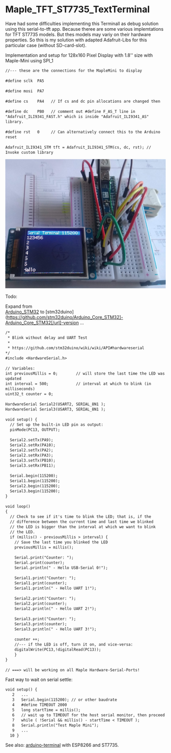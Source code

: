 # Maple_TFT_ST7735_TextTerminal
Have had some difficulties implementing this Terminall as debug solution using this serial-to-tft app.
Because theree are some various implemtations for TFT ST7735 models. But thes models may variy on their hardware properties.
So this is my solution with adapted Adafruit-Libs for this particular case (without SD-card-slot).

Implementation and setup for 128x160 Pixel Display with 1.8'' size with Maple-Mini using SPI_1 

    //--- these are the connections for the MapleMini to display

    #define sclk  PA5

    #define mosi  PA7  

    #define cs    PA4   // If cs and dc pin allocations are changed then 

    #define dc    PB0   // comment out #define F_AS_T line in "Adafruit_ILI9341_FAST.h" which is inside "Adafruit_ILI9341_AS" library.

    #define rst   0     // Can alternatively connect this to the Arduino reset

    Adafruit_ILI9341_STM tft = Adafruit_ILI9341_STM(cs, dc, rst); // Invoke custom library



<img src="https://github.com/juergs/Maple_TFT_ST7735_TextTerminal/blob/master/ST7750_Terminal_Beta.png" alt="breadboard-prototype" style="width:800px;"/>


Todo:

Expand from  
 [Arduino_STM32](https://github.com/rogerclarkmelbourne/Arduino_STM32) to  [stm32duino](https://github.com/stm32duino/Arduino_Core_STM32]-Arduino_Core_STM32[/url]-version ...

``` 
/*
 * Blink without delay and UART Test
 *
 * https://github.com/stm32duino/wiki/wiki/API#hardwareserial
*/
#include <HardwareSerial.h>

// Variables:
int previousMillis = 0;        // will store the last time the LED was updated
int interval = 500;            // interval at which to blink (in milliseconds)
uint32_t counter = 0;

HardwareSerial Serial2(USART2, SERIAL_8N1 );
HardwareSerial Serial3(USART3, SERIAL_8N1 );

void setup() {
  // Set up the built-in LED pin as output:
  pinMode(PC13, OUTPUT);

  Serial2.setTx(PA9);
  Serial2.setRx(PA10);
  Serial2.setTx(PA2);
  Serial2.setRx(PA3);
  Serial3.setTx(PB10);
  Serial3.setRx(PB11);
  
  Serial.begin(115200); 
  Serial1.begin(115200);
  Serial2.begin(115200);
  Serial3.begin(115200);
}

void loop() 
{
  // Check to see if it's time to blink the LED; that is, if the
  // difference between the current time and last time we blinked
  // the LED is bigger than the interval at which we want to blink
  // the LED.
  if (millis() - previousMillis > interval) {
    // Save the last time you blinked the LED
    previousMillis = millis();

    Serial.print("Counter: ");
    Serial.print(counter);
    Serial.println(" - Hello USB-Serial 0!");
 
    Serial1.print("Counter: ");
    Serial1.print(counter);
    Serial1.println(" - Hello UART 1!");

    Serial2.print("Counter: ");
    Serial2.print(counter);
    Serial2.println(" - Hello UART 2!");

    Serial3.print("Counter: ");
    Serial3.print(counter);
    Serial3.println(" - Hello UART 3!");

    counter ++;
    //--- if the LED is off, turn it on, and vice-versa:
    digitalWrite(PC13,!digitalRead(PC13));
    }
}

// ===> will be working on all Maple Hardware-Serial-Ports!
```
Fast way to wait on serial settle:
```
void setup() {
   2   ...
   3   Serial.begin(115200); // or other baudrate
   4   #define TIMEOUT 2000
   5   long startTime = millis();
   6   // wait up to TIMEOUT for the host serial monitor, then proceed
   7   while ( !Serial && millis() - startTime < TIMEOUT ); 
   8   Serial.println("Test Maple Mini");
   9   ...
  10 }
```


See also: [arduino-terminal](https://tech.scargill.net/an-arduino-terminal/) with ESP8266 and ST7735.
